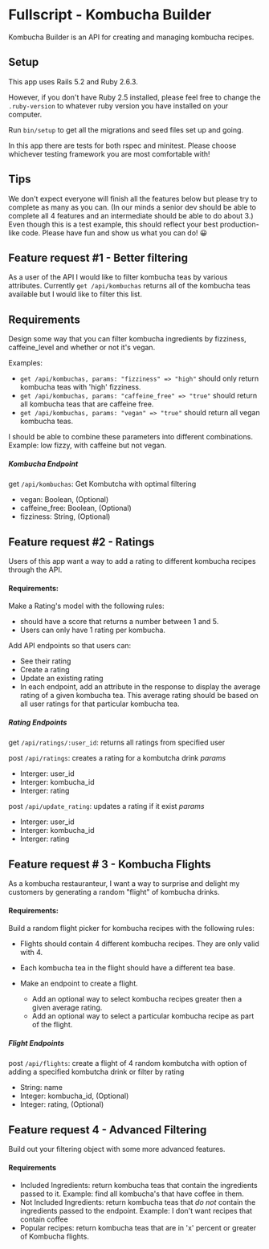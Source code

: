 # Fullscript - Kombucha Builder

Kombucha Builder is an API for creating and managing kombucha recipes.

## Setup
This app uses Rails 5.2 and Ruby 2.6.3.

However, if you don't have Ruby 2.5 installed, please feel free to change the `.ruby-version` to whatever ruby version you have installed on your computer.

Run `bin/setup` to get all the migrations and seed files set up and going.

In this app there are tests for both rspec and minitest. Please choose whichever testing framework you are most comfortable with!


## Tips
We don't expect everyone will finish all the features below but please try to complete as many as you can. (In our minds a senior dev should be able to complete all 4 features and an intermediate should be able to do about 3.) Even though this is a test example, this should reflect your best production-like code. Please have fun and show us what you can do! 😀


## Feature request #1 - Better filtering

As a user of the API I would like to filter kombucha teas by various attributes. Currently `get /api/kombuchas` returns all of the kombucha teas available but I would like to filter this list.

## Requirements
Design some way that you can filter kombucha ingredients by fizziness, caffeine_level and whether or not it's vegan.

Examples:
* `get /api/kombuchas, params: "fizziness" => "high"` should only return kombucha teas with 'high' fizziness.
* `get /api/kombuchas, params: "caffeine_free" => "true"` should return all kombucha teas that are caffeine free.
* `get /api/kombuchas, params: "vegan" => "true"` should return all vegan kombucha teas.

I should be able to combine these parameters into different combinations. Example: low fizzy, with caffeine but not vegan.

##### Kombucha Endpoint

get `/api/kombuchas`: Get Kombutcha with optimal filtering
- vegan: Boolean, (Optional)
- caffeine_free: Boolean, (Optional)
- fizziness: String, (Optional)

## Feature request #2 - Ratings

Users of this app want a way to add a rating to different kombucha recipes through the API.

#### Requirements:
Make a Rating's model with the following rules:
  * should have a score that returns a number between 1 and 5.
  * Users can only have 1 rating per kombucha.

Add API endpoints so that users can:
 * See their rating
 * Create a rating
 * Update an existing rating
 * In each endpoint, add an attribute in the response to display the average rating of a given kombucha tea. This average rating should be based on all user ratings for that particular kombucha tea.

##### Rating Endpoints

get `/api/ratings/:user_id`: returns all ratings from specified user 
 
post `/api/ratings`: creates a rating for a kombutcha drink
*params*
  - Interger: user_id
  - Interger: kombucha_id
  - Interger: rating

post `/api/update_rating`: updates a rating if it exist
*params*
  - Interger: user_id
  - Interger: kombucha_id
  - Interger: rating

## Feature request # 3 - Kombucha Flights

As a kombucha restauranteur, I want a way to surprise and delight my customers by generating a random "flight" of kombucha drinks.

#### Requirements:
Build a random flight picker for kombucha recipes with the following rules:
  * Flights should contain 4 different kombucha recipes. They are only valid with 4.
  * Each kombucha tea in the flight should have a different tea base.

* Make an endpoint to create a flight.
  * Add an optional way to select kombucha recipes greater then a given average rating.
  * Add an optional way to select a particular kombucha recipe as part of the flight.

##### Flight Endpoints

post `/api/flights`: create a flight of 4 random kombutcha with option of adding a specified kombutcha drink or filter by rating
  - String: name
  - Integer: kombucha_id, (Optional)
  - Integer: rating, (Optional)

## Feature request 4 - Advanced Filtering

Build out your filtering object with some more advanced features.

#### Requirements
* Included Ingredients: return kombucha teas that contain the ingredients passed to it. Example: find all kombucha's that have coffee in them.
* Not Included Ingredients: return kombucha teas that *do not* contain the ingredients passed to the endpoint. Example: I don't want recipes that contain coffee
* Popular recipes: return kombucha teas that are in 'x' percent or greater of Kombucha flights.
